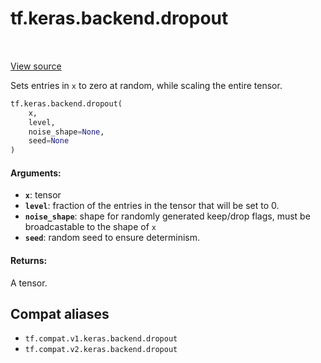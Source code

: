 <div itemscope itemtype="http://developers.google.com/ReferenceObject">
<meta itemprop="name" content="tf.keras.backend.dropout" />
<meta itemprop="path" content="Stable" />
</div>

# tf.keras.backend.dropout

<!-- Insert buttons and diff -->

<table class="tfo-notebook-buttons tfo-api" align="left">
</table>

<a target="_blank" href="/code/stable/tensorflow/python/keras/backend.py">View source</a>



Sets entries in `x` to zero at random, while scaling the entire tensor.

``` python
tf.keras.backend.dropout(
    x,
    level,
    noise_shape=None,
    seed=None
)
```



<!-- Placeholder for "Used in" -->


#### Arguments:


* <b>`x`</b>: tensor
* <b>`level`</b>: fraction of the entries in the tensor
    that will be set to 0.
* <b>`noise_shape`</b>: shape for randomly generated keep/drop flags,
    must be broadcastable to the shape of `x`
* <b>`seed`</b>: random seed to ensure determinism.


#### Returns:

A tensor.


## Compat aliases

* `tf.compat.v1.keras.backend.dropout`
* `tf.compat.v2.keras.backend.dropout`

